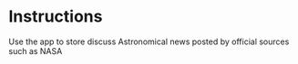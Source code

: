 # Instructions
Use the app to store discuss Astronomical news posted by official sources such as NASA
